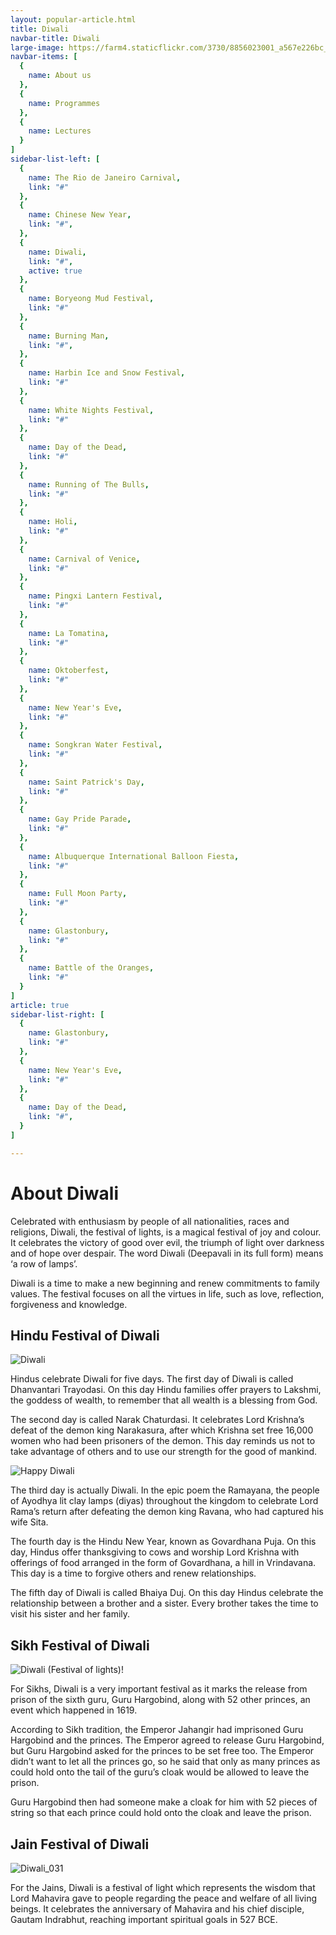 ```yaml
---
layout: popular-article.html
title: Diwali
navbar-title: Diwali
large-image: https://farm4.staticflickr.com/3730/8856023001_a567e226bc_b.jpg
navbar-items: [
  {
    name: About us
  },
  {
    name: Programmes
  },
  {
    name: Lectures
  }
]
sidebar-list-left: [
  {
    name: The Rio de Janeiro Carnival,
    link: "#"
  },
  {
    name: Chinese New Year,
    link: "#",
  },
  {
    name: Diwali,
    link: "#",
    active: true
  },
  {
    name: Boryeong Mud Festival,
    link: "#"
  },
  {
    name: Burning Man,
    link: "#",
  },
  {
    name: Harbin Ice and Snow Festival,
    link: "#"
  },
  {
    name: White Nights Festival,
    link: "#"
  },
  {
    name: Day of the Dead,
    link: "#"
  },
  {
    name: Running of The Bulls,
    link: "#"
  },
  {
    name: Holi,
    link: "#"
  },
  {
    name: Carnival of Venice,
    link: "#"
  },
  {
    name: Pingxi Lantern Festival,
    link: "#"
  },
  {
    name: La Tomatina,
    link: "#"
  },
  {
    name: Oktoberfest,
    link: "#"
  },
  {
    name: New Year's Eve,
    link: "#"
  },
  {
    name: Songkran Water Festival,
    link: "#"
  },
  {
    name: Saint Patrick's Day,
    link: "#"
  },
  {
    name: Gay Pride Parade,
    link: "#"
  },
  {
    name: Albuquerque International Balloon Fiesta,
    link: "#"
  },
  {
    name: Full Moon Party,
    link: "#"
  },
  {
    name: Glastonbury,
    link: "#"
  },
  {
    name: Battle of the Oranges,
    link: "#"
  }
]
article: true
sidebar-list-right: [
  {
    name: Glastonbury,
    link: "#"
  },
  {
    name: New Year's Eve,
    link: "#"
  },
  {
    name: Day of the Dead,
    link: "#",
  }
]

---
```

# About Diwali

Celebrated with enthusiasm by people of all nationalities, races and religions, Diwali, the festival of lights, is a magical festival of joy and colour. It celebrates the victory of good over evil, the triumph of light over darkness and of hope over despair. The word Diwali (Deepavali in its full form) means ‘a row of lamps’.

Diwali is a time to make a new beginning and renew commitments to family values. The festival focuses on all the virtues in life, such as love, reflection, forgiveness and knowledge.

## Hindu Festival of Diwali

![Diwali](../../assets/images/traditionalfestival-diwali1.jpg) 

Hindus celebrate Diwali for five days. The first day of Diwali is called Dhanvantari Trayodasi. On this day Hindu families offer prayers to Lakshmi, the goddess of wealth, to remember that all wealth is a blessing from God.

The second day is called Narak Chaturdasi. It celebrates Lord Krishna’s defeat of the demon king Narakasura, after which Krishna set free 16,000 women who had been prisoners of the demon. This day reminds us not to take advantage of others and to use our strength for the good of mankind.

![Happy Diwali](../../assets/images/traditionalfestival-diwali2.jpg)

The third day is actually Diwali. In the epic poem the Ramayana, the people of Ayodhya lit clay lamps (diyas) throughout the kingdom to celebrate Lord Rama’s return after defeating the demon king Ravana, who had captured his wife Sita.

The fourth day is the Hindu New Year, known as Govardhana Puja. On this day, Hindus offer thanksgiving to cows and worship Lord Krishna with offerings of food arranged in the form of Govardhana, a hill in Vrindavana. This day is a time to forgive others and renew relationships.

The fifth day of Diwali is called Bhaiya Duj. On this day Hindus celebrate the relationship between a brother and a sister. Every brother takes the time to visit his sister and her family.

## Sikh Festival of Diwali

![Diwali (Festival of lights)!](../../assets/images/traditionalfestival-diwali3.jpg)

For Sikhs, Diwali is a very important festival as it marks the release from prison of the sixth guru, Guru Hargobind, along with 52 other princes, an event which happened in 1619.

According to Sikh tradition, the Emperor Jahangir had imprisoned Guru Hargobind and the princes. The Emperor agreed to release Guru Hargobind, but Guru Hargobind asked for the princes to be set free too. The Emperor didn’t want to let all the princes go, so he said that only as many princes as could hold onto the tail of the guru’s cloak would be allowed to leave the prison.

Guru Hargobind then had someone make a cloak for him with 52 pieces of string so that each prince could hold onto the cloak and leave the prison.

## Jain Festival of Diwali

![Diwali_031](../../assets/images/traditionalfestival-diwali4.jpg) 

For the Jains, Diwali is a festival of light which represents the wisdom that Lord Mahavira gave to people regarding the peace and welfare of all living beings. It celebrates the anniversary of Mahavira and his chief disciple, Gautam Indrabhut, reaching important spiritual goals in 527 BCE.
